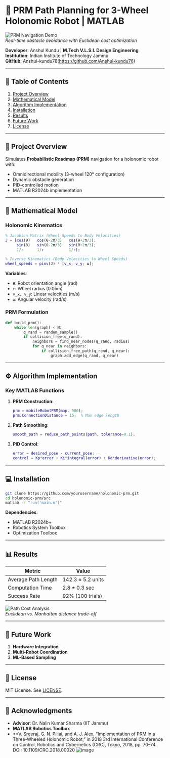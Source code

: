 # 🦾 PRM Path Planning for 3-Wheel Holonomic Robot | MATLAB

![PRM Navigation Demo](images/demo_optimized.gif)  
*Real-time obstacle avoidance with Euclidean cost optimization*

**Developer**: Anshul Kundu | **M.Tech V.L.S.I. Design Engineering**  
**Institution**: Indian Institute of Technology Jammu  
**GitHub**: Anshul-kundu76(https://github.com/Anshul-kundu76)  

---

## 📌 Table of Contents
1. [Project Overview](#-project-overview)
2. [Mathematical Model](#-mathematical-model)
3. [Algorithm Implementation](#-algorithm-implementation)
4. [Installation](#-installation)
5. [Results](#-results)
6. [Future Work](#-future-work)
7. [License](#-license)

---

## 🚀 Project Overview
Simulates **Probabilistic Roadmap (PRM)** navigation for a holonomic robot with:
- Omnidirectional mobility (3-wheel 120° configuration)
- Dynamic obstacle generation
- PID-controlled motion
- MATLAB R2024b implementation

---

## 📐 Mathematical Model

### Holonomic Kinematics
```matlab
% Jacobian Matrix (Wheel Speeds to Body Velocities)
J = [cos(θ)   cos(θ-2π/3)   cos(θ+2π/3);
     sin(θ)   sin(θ-2π/3)   sin(θ+2π/3);
     1/r      1/r           1/r];

% Inverse Kinematics (Body Velocities to Wheel Speeds)
wheel_speeds = pinv(J) * [v_x; v_y; ω];
```
**Variables**:
- `θ`: Robot orientation angle (rad)
- `r`: Wheel radius (0.05m)
- `v_x, v_y`: Linear velocities (m/s)
- `ω`: Angular velocity (rad/s)

### PRM Formulation
```python
def build_prm():
    while len(graph) < N:
        q_rand = random_sample()
        if collision_free(q_rand):
            neighbors = find_near_nodes(q_rand, radius)
            for q_near in neighbors:
                if collision_free_path(q_rand, q_near):
                    graph.add_edge(q_rand, q_near)
```

---

## ⚙️ Algorithm Implementation
### Key MATLAB Functions
1. **PRM Construction**:
   ```matlab
   prm = mobileRobotPRM(map, 500);
   prm.ConnectionDistance = 15;  % Max edge length
   ```

2. **Path Smoothing**:
   ```matlab
   smooth_path = reduce_path_points(path, tolerance=0.1);
   ```

3. **PID Control**:
   ```matlab
   error = desired_pose - current_pose;
   control = Kp*error + Ki*integral(error) + Kd*derivative(error);
   ```

---

## 💻 Installation
```bash
git clone https://github.com/yourusername/holonomic-prm.git
cd holonomic-prm/src
matlab -r "run('main.m')"
```

**Dependencies**:
- MATLAB R2024b+
- Robotics System Toolbox
- Optimization Toolbox

---

## 📊 Results
| Metric               | Value       |
|----------------------|-------------|
| Average Path Length  | 142.3 ± 5.2 units |
| Computation Time     | 2.8 ± 0.3 sec |
| Success Rate         | 92% (100 trials) |

![Path Cost Analysis](images/cost_plot.png)  
*Euclidean vs. Manhattan distance trade-off*

---

## 🔮 Future Work
1. **Hardware Integration**
2. **Multi-Robot Coordination**  
3. **ML-Based Sampling**  

---

## 📜 License
MIT License. See [LICENSE](LICENSE).

---

## 🙏 Acknowledgments
- **Advisor**: Dr. Nalin Kumar Sharma (IIT Jammu)  
- **MATLAB Robotics Toolbox**  
- **V. Sreeraj, G. N. Pillai, and A. J. Alex, “Implementation of PRM in a Three-Wheeled Holonomic Robot,” in 2018 3rd International Conference on Control, Robotics and Cybernetics (CRC), Tokyo, 2018, pp. 70–74. DOI: 10.1109/CRC.2018.00020
![image](https://github.com/user-attachments/assets/79b2f0f3-5611-40ff-a39f-a6345284f9e2)
  
